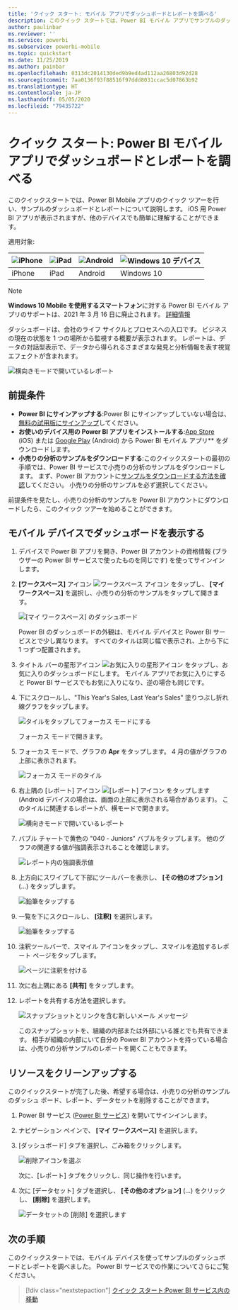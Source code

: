 ```yaml
---
title: 'クイック スタート: モバイル アプリでダッシュボードとレポートを調べる'
description: このクイック スタートでは、Power BI モバイル アプリでサンプルのダッシュボードとレポートを調べます。
author: paulinbar
ms.reviewer: ''
ms.service: powerbi
ms.subservice: powerbi-mobile
ms.topic: quickstart
ms.date: 11/25/2019
ms.author: painbar
ms.openlocfilehash: 0313dc2014130ded9b9ed4ad112aa26803d92d28
ms.sourcegitcommit: 7aa0136f93f88516f97ddd8031ccac5d07863b92
ms.translationtype: HT
ms.contentlocale: ja-JP
ms.lasthandoff: 05/05/2020
ms.locfileid: "79435722"
---
```

# <a name="quickstart-explore-dashboards-and-reports-in-the-power-bi-mobile-apps"></a>クイック スタート: Power BI モバイル アプリでダッシュボードとレポートを調べる
このクイックスタートでは、Power BI Mobile アプリのクイック ツアーを行い、サンプルのダッシュボードとレポートについて説明します。 iOS 用 Power BI アプリが表示されますが、他のデバイスでも簡単に理解することができます。

適用対象:

| ![iPhone](./media/mobile-apps-quickstart-view-dashboard-report/iphone-logo-30-px.png) | ![iPad](./media/mobile-apps-quickstart-view-dashboard-report/ipad-logo-30-px.png) | ![Android](./media/mobile-apps-quickstart-view-dashboard-report/android-logo-30-px.png) | ![Windows 10 デバイス](./media/mobile-apps-quickstart-view-dashboard-report/win-10-logo-30-px.png) |
|:--- |:--- |:--- |:--- |
| iPhone | iPad | Android | Windows 10 |

>[!NOTE]
>**Windows 10 Mobile を使用するスマートフォン**に対する Power BI モバイル アプリのサポートは、2021 年 3 月 16 日に廃止されます。 [詳細情報](https://go.microsoft.com/fwlink/?linkid=2121400)

ダッシュボードは、会社のライフ サイクルとプロセスへの入口です。 ビジネスの現在の状態を 1 つの場所から監視する概要が表示されます。 レポートは、データの対話型表示で、データから得られるさまざまな発見と分析情報を表す視覚エフェクトが含まれます。 

![横向きモードで開いているレポート](././media/mobile-apps-quickstart-view-dashboard-report/power-bi-android-quickstart-report.png)

## <a name="prerequisites"></a>前提条件

* **Power BI にサインアップする**:Power BI にサインアップしていない場合は、[無料の試用版にサインアップ](https://app.powerbi.com/signupredirect?pbi_source=web)してください。
* **お使いのデバイス用の Power BI アプリをインストールする**:[App Store](https://apps.apple.com/app/microsoft-power-bi/id929738808) (iOS) または [Google Play](https://play.google.com/store/apps/details?id=com.microsoft.powerbim&amp;amp;clcid=0x409) (Android) から Power BI モバイル アプリ** をダウンロードします。
* **小売りの分析のサンプルをダウンロードする**:このクイックスタートの最初の手順では、Power BI サービスで小売りの分析のサンプルをダウンロードします。 まず、Power BI アカウントに[サンプルをダウンロードする方法を確認](./mobile-apps-download-samples.md)してください。 小売りの分析のサンプルを必ず選択してください。

前提条件を見たし、小売りの分析のサンプルを Power BI アカウントにダウンロードしたら、このクイック ツアーを始めることができます。

## <a name="view-a-dashboard-on-your-mobile-device"></a>モバイル デバイスでダッシュボードを表示する
1. デバイスで Power BI アプリを開き、Power BI アカウントの資格情報 (ブラウザーの Power BI サービスで使ったものを同じです) を使ってサインインします。
 
1. **[ワークスペース]** アイコン ![ワークスペース アイコン](./media/mobile-apps-quickstart-view-dashboard-report/power-bi-iphone-workspaces-button.png) をタップし、 **[マイ ワークスペース]** を選択し、小売りの分析のサンプルをタップして開きます。

    ![[マイ ワークスペース] のダッシュボード](./media/mobile-apps-quickstart-view-dashboard-report/power-bi-android-quickstart-dashboard.png)
   
    Power BI のダッシュボードの外観は、モバイル デバイスと Power BI サービスとで少し異なります。 すべてのタイルは同じ幅で表示され、上から下に 1 つずつ配置されます。

5. タイトル バーの星形アイコン ![お気に入りの星形アイコン](./media/mobile-apps-quickstart-view-dashboard-report/power-bi-android-quickstart-favorite-icon.png) をタップし、お気に入りのダッシュボードにします。 モバイル アプリでお気に入りにすると Power BI サービスでもお気に入りになり、逆の場合も同じです。

6. 下にスクロールし、"This Year's Sales, Last Year's Sales" 塗りつぶし折れ線グラフをタップします。

    ![タイルをタップしてフォーカス モードにする](./media/mobile-apps-quickstart-view-dashboard-report/power-bi-android-quickstart-tap-tile-fave.png)

    フォーカス モードで開きます。

7. フォーカス モードで、グラフの **Apr** をタップします。 4 月の値がグラフの上部に表示されます。

    ![フォーカス モードのタイル](./media/mobile-apps-quickstart-view-dashboard-report/power-bi-android-quickstart-tile-focus.png)

8. 右上隅の [レポート] アイコン ![[レポート] アイコン](./media/mobile-apps-quickstart-view-dashboard-report/power-bi-android-quickstart-report-icon.png) をタップします (Android デバイスの場合は、画面の上部に表示される場合があります)。 このタイルに関連するレポートが、横モードで開きます。

    ![横向きモードで開いているレポート](././media/mobile-apps-quickstart-view-dashboard-report/power-bi-android-quickstart-report.png)

9. バブル チャートで黄色の "040 - Juniors" バブルをタップします。 他のグラフの関連する値が強調表示されることを確認します。 

    ![レポート内の強調表示値](./media/mobile-apps-quickstart-view-dashboard-report/power-bi-android-quickstart-cross-highlight.png)

10. 上方向にスワイプして下部にツールバーを表示し、 **[その他のオプション]** (...) をタップします。

    ![鉛筆をタップする](./media/mobile-apps-quickstart-view-dashboard-report/power-bi-android-quickstart-tap-pencil.png)


11. 一覧を下にスクロールし、 **[注釈]** を選択します。

    ![鉛筆をタップする](./media/mobile-apps-quickstart-view-dashboard-report/power-bi-android-quickstart-tap-pencil2.png)

12. 注釈ツールバーで、スマイル アイコンをタップし、スマイルを追加するレポート ページをタップします。
 
    ![ページに注釈を付ける](./media/mobile-apps-quickstart-view-dashboard-report/power-bi-android-quickstart-annotate.png)

13. 次に右上隅にある **[共有]** をタップします。

14. レポートを共有する方法を選択します。  

    ![スナップショットとリンクを含む新しいメール メッセージ](./media/mobile-apps-quickstart-view-dashboard-report/power-bi-android-quickstart-send-snapshot.png)

    このスナップショットを、組織の内部または外部にいる誰とでも共有できます。 相手が組織の内部にいて自分の Power BI アカウントを持っている場合は、小売りの分析サンプルのレポートを開くこともできます。

## <a name="clean-up-resources"></a>リソースをクリーンアップする

このクイックスタートが完了した後、希望する場合は、小売りの分析のサンプルのダッシュ ボード、レポート、データセットを削除することができます。

1. Power BI サービス ([Power BI サービス](https://app.powerbi.com)) を開いてサインインします。

2. ナビゲーション ペインで、 **[マイ ワークスペース]** を選択します。

3. [ダッシュボード] タブを選択し、ごみ箱をクリックします。

    ![削除アイコンを選ぶ](./media/mobile-apps-quickstart-view-dashboard-report/power-bi-android-quickstart-delete-retail.png)

    次に、[レポート] タブをクリックし、同じ操作を行います。

4. 次に [データセット] タブを選択し、 **[その他のオプション]** (...) をクリックし、 **[削除]** を選択します。 


    ![データセットの [削除] を選択します](./media/mobile-apps-quickstart-view-dashboard-report/power-bi-android-quickstart-delete-retail-datasets.png)

## <a name="next-steps"></a>次の手順

このクイックスタートでは、モバイル デバイスを使ってサンプルのダッシュボードとレポートを調べました。 Power BI サービスでの作業についてさらにご覧ください。 

> [!div class="nextstepaction"]
> [クイック スタート:Power BI サービス内の移動](../end-user-experience.md)

